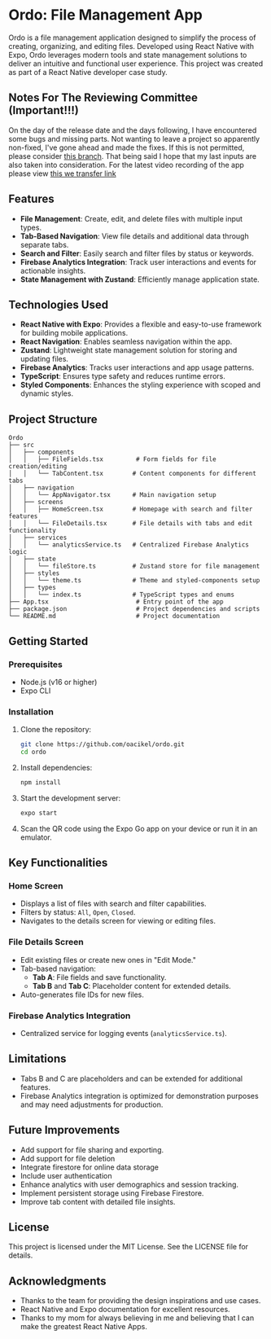 # Ordo: File Management App

Ordo is a file management application designed to simplify the process of creating, organizing, and editing files. Developed using React Native with Expo, Ordo leverages modern tools and state management solutions to deliver an intuitive and functional user experience. This project was created as part of a React Native developer case study.

## Notes For The Reviewing Committee (Important!!!)

On the day of the release date and the days following, I have encountered some bugs and missing parts. Not wanting to leave a project so apparently non-fixed, I've gone ahead and made the fixes.
If this is not permitted, please consider [this branch](https://github.com/oacikel/ordo/tree/case-study-until-deadline).
That being said I hope that my last inputs are also taken into consideration.
For the latest video recording of the app please view [this we transfer link](https://we.tl/t-9oY5oLIhrb)


## Features

- **File Management**: Create, edit, and delete files with multiple input types.
- **Tab-Based Navigation**: View file details and additional data through separate tabs.
- **Search and Filter**: Easily search and filter files by status or keywords.
- **Firebase Analytics Integration**: Track user interactions and events for actionable insights.
- **State Management with Zustand**: Efficiently manage application state.

## Technologies Used

- **React Native with Expo**: Provides a flexible and easy-to-use framework for building mobile applications.
- **React Navigation**: Enables seamless navigation within the app.
- **Zustand**: Lightweight state management solution for storing and updating files.
- **Firebase Analytics**: Tracks user interactions and app usage patterns.
- **TypeScript**: Ensures type safety and reduces runtime errors.
- **Styled Components**: Enhances the styling experience with scoped and dynamic styles.

## Project Structure

```
Ordo
├── src
│   ├── components
│   │   ├── FileFields.tsx         # Form fields for file creation/editing
│   │   └── TabContent.tsx        # Content components for different tabs
│   ├── navigation
│   │   └── AppNavigator.tsx      # Main navigation setup
│   ├── screens
│   │   ├── HomeScreen.tsx        # Homepage with search and filter features
│   │   └── FileDetails.tsx       # File details with tabs and edit functionality
│   ├── services
│   │   └── analyticsService.ts   # Centralized Firebase Analytics logic
│   ├── state
│   │   └── fileStore.ts          # Zustand store for file management
│   ├── styles
│   │   └── theme.ts              # Theme and styled-components setup
│   ├── types
│   │   └── index.ts              # TypeScript types and enums
├── App.tsx                        # Entry point of the app
├── package.json                   # Project dependencies and scripts
└── README.md                      # Project documentation
```

## Getting Started

### Prerequisites

- Node.js (v16 or higher)
- Expo CLI

### Installation

1. Clone the repository:

   ```bash
   git clone https://github.com/oacikel/ordo.git
   cd ordo
   ```

2. Install dependencies:

   ```bash
   npm install
   ```

3. Start the development server:

   ```bash
   expo start
   ```

4. Scan the QR code using the Expo Go app on your device or run it in an emulator.

## Key Functionalities

### Home Screen

- Displays a list of files with search and filter capabilities.
- Filters by status: `All`, `Open`, `Closed`.
- Navigates to the details screen for viewing or editing files.

### File Details Screen

- Edit existing files or create new ones in "Edit Mode."
- Tab-based navigation:
  - **Tab A**: File fields and save functionality.
  - **Tab B** and **Tab C**: Placeholder content for extended details.
- Auto-generates file IDs for new files.

### Firebase Analytics Integration

- Centralized service for logging events (`analyticsService.ts`).

## Limitations

- Tabs B and C are placeholders and can be extended for additional features.
- Firebase Analytics integration is optimized for demonstration purposes and may need adjustments for production.

## Future Improvements

- Add support for file sharing and exporting.
- Add support for file deletion
- Integrate firestore for online data storage
- Include user authentication
- Enhance analytics with user demographics and session tracking.
- Implement persistent storage using Firebase Firestore.
- Improve tab content with detailed file insights.

## License

This project is licensed under the MIT License. See the LICENSE file for details.

## Acknowledgments

- Thanks to the team for providing the design inspirations and use cases.
- React Native and Expo documentation for excellent resources.
- Thanks to my mom for always believing in me and believing that I can make the greatest React Native Apps.

